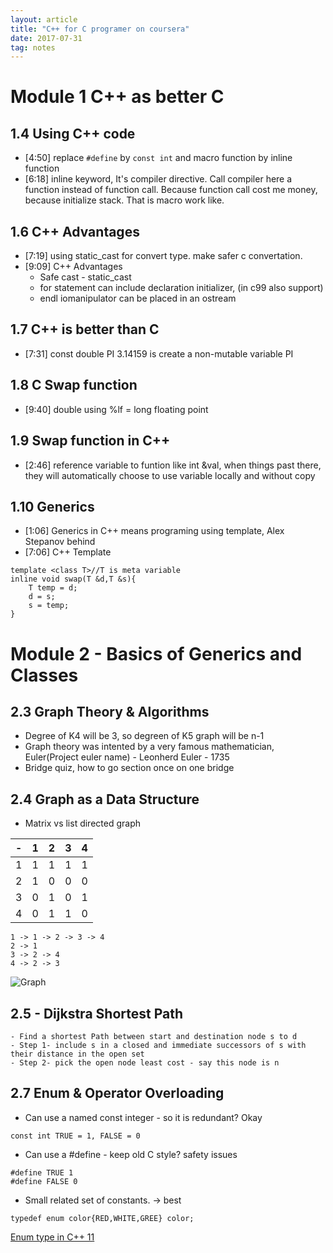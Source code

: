 ```yaml
---
layout: article 
title: "C++ for C programer on coursera"
date: 2017-07-31
tag: notes
---
```

# Module 1 C++ as better C

## 1.4 Using C++ code
- [4:50] replace `#define` by `const int` and macro function by inline function
- [6:18] inline keyword, It's compiler directive. Call compiler here a function instead of function call. Because function call cost me money, because initialize stack. That is macro work like.

## 1.6 C++ Advantages
- [7:19] using static_cast<type> for convert type. make safer c convertation.
- [9:09] C++ Advantages
   + Safe cast - static_cast<type>
   + for statement can include declaration initializer, (in c99 also support)
   + endl iomanipulator can be placed in an ostream

## 1.7 C++ is better than C
- [7:31] const double PI 3.14159 is create a non-mutable variable PI
## 1.8 C Swap function
- [9:40] double using %lf = long floating point 
## 1.9 Swap function in C++
- [2:46] reference variable to funtion like int &val, when things past there, they will automatically choose to use variable locally
and without copy
## 1.10 Generics
- [1:06] Generics in C++ means programing using template, Alex  Stepanov behind 
- [7:06] C++ Template
```
template <class T>//T is meta variable
inline void swap(T &d,T &s){
    T temp = d;
    d = s;
    s = temp;
}
```

# Module 2 - Basics of Generics and Classes
## 2.3 Graph Theory & Algorithms
- Degree of K4 will be 3, so degreen of K5 graph will be n-1
- Graph theory was intented by a very famous mathematician, Euler(Project euler name) - Leonherd Euler - 1735
- Bridge quiz, how to go section once on one bridge
## 2.4 Graph as a Data Structure 
- Matrix vs list directed graph

|-| 1 | 2 | 3 | 4 |
|---|---|---|---|---|
| 1 | 1 | 1 | 1 | 1 |
|2|1|0|0|0|
|3|0|1|0|1|
|4|0|1|1|0|

```
1 -> 1 -> 2 -> 3 -> 4
2 -> 1
3 -> 2 -> 4
4 -> 2 -> 3
```
![Graph](https://user-images.githubusercontent.com/8192210/29072786-67a26a76-7c73-11e7-868e-b5bcb9b45785.png)

## 2.5 - Dijkstra Shortest Path 

```
- Find a shortest Path between start and destination node s to d
- Step 1- include s in a closed and immediate successors of s with their distance in the open set
- Step 2- pick the open node least cost - say this node is n
```

## 2.7 Enum & Operator Overloading
- Can use a named const integer - so it is redundant? Okay 
```
const int TRUE = 1, FALSE = 0
```
- Can use a #define - keep old C style? safety issues
```
#define TRUE 1
#define FALSE 0
```
- Small related set of constants. -> best
```
typedef enum color{RED,WHITE,GREE} color;
```

[Enum type in C++ 11](https://d3c33hcgiwev3.cloudfront.net/_63d8a67f3688cd8b5003e12d730405c5_Enum-type-in-C.pdf?Expires=1502323200&Signature=QpvHEd~FHJaedkkDQBQjbFK5fTvLXFwtK6sKsV-ZiueBJWlBI8-uiCJcYugLpikmoMupEdjZb4rsQPBHdOa56ktQMf7XMUF7G5l7EvNkNLRmmiT0b0uvEndjn17YlbkbnCD98ouh8Yr2x8WvKwVHrlWifv9OLp4rsUdf-hf6qPM_&Key-Pair-Id=APKAJLTNE6QMUY6HBC5A)



